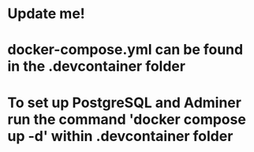 # Update me!

# docker-compose.yml can be found in the .devcontainer folder 
# To set up PostgreSQL and Adminer run the command 'docker compose up -d' within .devcontainer folder